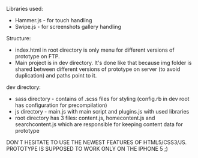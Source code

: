 Libraries used:
- Hammer.js - for touch handling
- Swipe.js - for screenshots gallery handling

Structure:
- index.html in root directory is only menu for different versions of prototype on FTP.
- Main project is in dev directory. It's done like that because img folder is shared between different versions of prototype on server (to avoid duplication) and paths point to it.

dev directory: 
- sass directory - contains of .scss files for styling (config.rb in dev root has configuration for precompilation)
- js directory - main.js with main script and plugins.js with used libraries
- root directory has 3 files: content.js, homecontent.js and searchcontent.js which are responsible for keeping content data for prototype

DON'T HESITATE TO USE THE NEWEST FEATURES OF HTML5/CSS3/JS. PROTOTYPE IS SUPPOSED TO WORK ONLY ON THE IPHONE 5 ;)